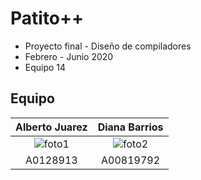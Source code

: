 # Patito++

 - Proyecto final - Diseño de compiladores 
 - Febrero - Junio 2020
 - Equipo 14


## Equipo


|  **Alberto Juarez** | **Diana Barrios** |
| :---: |:---:|
|  ![foto1](https://avatars3.githubusercontent.com/u/21068627?v=3&s=200) | ![foto2](https://avatars3.githubusercontent.com/u/21281689?v=3&s=200)  |
|  A0128913 | A00819792 |


